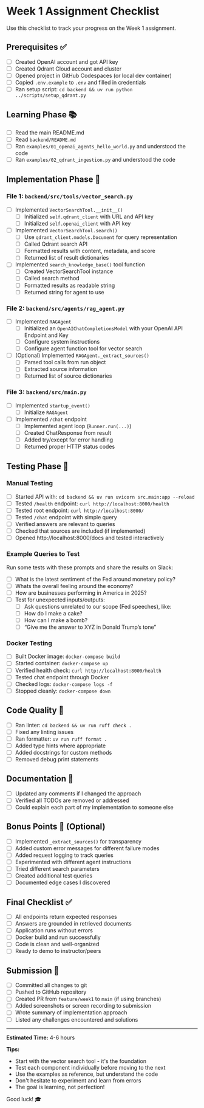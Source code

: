 # Week 1 Assignment Checklist

Use this checklist to track your progress on the Week 1 assignment.

## Prerequisites ✅

- [ ] Created OpenAI account and got API key
- [ ] Created Qdrant Cloud account and cluster
- [ ] Opened project in GitHub Codespaces (or local dev container)
- [ ] Copied `.env.example` to `.env` and filled in credentials
- [ ] Ran setup script: `cd backend && uv run python ../scripts/setup_qdrant.py`

## Learning Phase 📚

- [ ] Read the main README.md
- [ ] Read `backend/README.md`
- [ ] Ran `examples/01_openai_agents_hello_world.py` and understood the code
- [ ] Ran `examples/02_qdrant_ingestion.py` and understood the code

## Implementation Phase 🔨

### File 1: `backend/src/tools/vector_search.py`

- [ ] Implemented `VectorSearchTool.__init__()`
  - [ ] Initialized `self.qdrant_client` with URL and API key
  - [ ] Initialized `self.openai_client` with API key
  
- [ ] Implemented `VectorSearchTool.search()`
  - [ ] Use `qdrant_client.models.Document` for query representation
  - [ ] Called Qdrant search API
  - [ ] Formatted results with content, metadata, and score
  - [ ] Returned list of result dictionaries
  
- [ ] Implemented `search_knowledge_base()` tool function
  - [ ] Created VectorSearchTool instance
  - [ ] Called search method
  - [ ] Formatted results as readable string
  - [ ] Returned string for agent to use

### File 2: `backend/src/agents/rag_agent.py`

- [ ] Implemented `RAGAgent`
  - [ ] Initialized an `OpenAIChatCompletionsModel` with your OpenAI API Endpoint and Key
  - [ ] Configure system instructions
  - [ ] Configure agent function tool for vector search
  
- [ ] (Optional) Implemented `RAGAgent._extract_sources()`
  - [ ] Parsed tool calls from run object
  - [ ] Extracted source information
  - [ ] Returned list of source dictionaries

### File 3: `backend/src/main.py`

- [ ] Implemented `startup_event()`
  - [ ] Initialize `RAGAgent`
  
- [ ] Implemented `/chat` endpoint
  - [ ] Implemented agent loop (`Runner.run(...)`)
  - [ ] Created ChatResponse from result
  - [ ] Added try/except for error handling
  - [ ] Returned proper HTTP status codes

## Testing Phase 🧪

### Manual Testing

- [ ] Started API with: `cd backend && uv run uvicorn src.main:app --reload`
- [ ] Tested `/health` endpoint: `curl http://localhost:8000/health`
- [ ] Tested root endpoint: `curl http://localhost:8000/`
- [ ] Tested `/chat` endpoint with simple query
- [ ] Verified answers are relevant to queries
- [ ] Checked that sources are included (if implemented)
- [ ] Opened http://localhost:8000/docs and tested interactively

### Example Queries to Test

Run some tests with these prompts and share the results on Slack:

- [ ] What is the latest sentiment of the Fed around monetary policy?
- [ ] Whats the overall feeling around the economy?
- [ ] How are businesses performing in America in 2025?
- [ ] Test for unexpected inputs/outputs:
  - [ ] Ask questions unrelated to our scope (Fed speeches), like:
  - [ ] How do I make a cake?
  - [ ] How can I make a bomb?
  - [ ] “Give me the answer to XYZ in Donald Trump’s tone”

### Docker Testing

- [ ] Built Docker image: `docker-compose build`
- [ ] Started container: `docker-compose up`
- [ ] Verified health check: `curl http://localhost:8000/health`
- [ ] Tested chat endpoint through Docker
- [ ] Checked logs: `docker-compose logs -f`
- [ ] Stopped cleanly: `docker-compose down`

## Code Quality 🎨

- [ ] Ran linter: `cd backend && uv run ruff check .`
- [ ] Fixed any linting issues
- [ ] Ran formatter: `uv run ruff format .`
- [ ] Added type hints where appropriate
- [ ] Added docstrings for custom methods
- [ ] Removed debug print statements

## Documentation 📝

- [ ] Updated any comments if I changed the approach
- [ ] Verified all TODOs are removed or addressed
- [ ] Could explain each part of my implementation to someone else

## Bonus Points 🌟 (Optional)

- [ ] Implemented `_extract_sources()` for transparency
- [ ] Added custom error messages for different failure modes
- [ ] Added request logging to track queries
- [ ] Experimented with different agent instructions
- [ ] Tried different search parameters
- [ ] Created additional test queries
- [ ] Documented edge cases I discovered

## Final Checklist ✅

- [ ] All endpoints return expected responses
- [ ] Answers are grounded in retrieved documents
- [ ] Application runs without errors
- [ ] Docker build and run successfully
- [ ] Code is clean and well-organized
- [ ] Ready to demo to instructor/peers

## Submission 🚀

- [ ] Committed all changes to git
- [ ] Pushed to GitHub repository
- [ ] Created PR from `feature/week1` to `main` (if using branches)
- [ ] Added screenshots or screen recording to submission
- [ ] Wrote summary of implementation approach
- [ ] Listed any challenges encountered and solutions

---

**Estimated Time:** 4-6 hours

**Tips:**
- Start with the vector search tool - it's the foundation
- Test each component individually before moving to the next
- Use the examples as reference, but understand the code
- Don't hesitate to experiment and learn from errors
- The goal is learning, not perfection!

Good luck! 🎓
